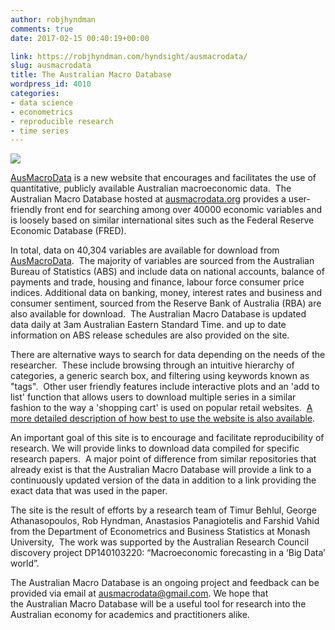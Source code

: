 ```yaml
---
author: robjhyndman
comments: true
date: 2017-02-15 00:40:19+00:00

link: https://robjhyndman.com/hyndsight/ausmacrodata/
slug: ausmacrodata
title: The Australian Macro Database
wordpress_id: 4010
categories:
- data science
- econometrics
- reproducible research
- time series
---
```


[![](/files/Screenshot-from-2017-02-15-11-30-04.png)](http://ausmacrodata.org)

[AusMacroData](http://ausmacrodata.org) is a new website that encourages and facilitates the use of quantitative, publicly available Australian macroeconomic data.  The Australian Macro Database hosted at [ausmacrodata.org](http://ausmacrodata.org/) provides a user-friendly front end for searching among over 40000 economic variables and is loosely based on similar international sites such as the Federal Reserve Economic Database (FRED). <!-- more -->

In total, data on 40,304 variables are available for download from [AusMacroData](http://ausmacrodata.org).  The majority of variables are sourced from the Australian Bureau of Statistics (ABS) and include data on national accounts, balance of payments and trade, housing and finance, labour force consumer price indices. Additional data on banking, money, interest rates and business and consumer sentiment, sourced from the Reserve Bank of Australia (RBA) are also available for download.  The Australian Macro Database is updated data daily at 3am Australian Eastern Standard Time. and up to date information on ABS release schedules are also provided on the site. 

There are alternative ways to search for data depending on the needs of the researcher.  These include browsing through an intuitive hierarchy of categories, a generic search box, and filtering using keywords known as "tags".  Other user friendly features include interactive plots and an 'add to list' function that allows users to download multiple series in a similar fashion to the way a 'shopping cart' is used on popular retail websites.  [A more detailed description of how best to use the website is also available](/publications/ausmacrodata/).

An important goal of this site is to encourage and facilitate reproducibility of research. We will provide links to download data compiled for specific research papers.  A major point of difference from similar repositories that already exist is that the Australian Macro Database will provide a link to a continuously updated version of the data in addition to a link providing the exact data that was used in the paper. 

The site is the result of efforts by a research team of Timur Behlul, George Athanasopoulos, Rob Hyndman, Anastasios Panagiotelis and Farshid Vahid from the Department of Econometrics and Business Statistics at Monash University,  The work was supported by the Australian Research Council discovery project DP140103220: “Macroeconomic forecasting in a ‘Big Data’ world”.

The Australian Macro Database is an ongoing project and feedback can be provided via email at [ausmacrodata@gmail.com](mailto:ausmacrodata@gmail.com). We hope that the Australian Macro Database will be a useful tool for research into the Australian economy for academics and practitioners alike.
